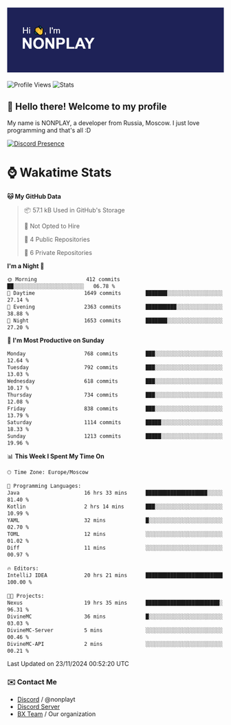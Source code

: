 ![Discord Presence](./header.png)
<br></br>
![Profile Views](https://komarev.com/ghpvc/?username=NONPLAYT&color=blue&style=for-the-badge)
![Stats](https://img.shields.io/badge/0%25-OPTIMIZED-orange?style=for-the-badge)


## :wave: Hello there! Welcome to my profile

My name is NONPLAY, a developer from Russia, Moscow. I just love programming and that's all :D

[![Discord Presence](https://lanyard.cnrad.dev/api/597087584090587177?showDisplayName=true)](https://discord.com/users/597087584090587177) 

# ⌚ Wakatime Stats

<!--START_SECTION:waka-->
**🐱 My GitHub Data** 

> 📦 57.1 kB Used in GitHub's Storage 
 > 
> 🚫 Not Opted to Hire
 > 
> 📜 4 Public Repositories 
 > 
> 🔑 6 Private Repositories 
 > 
**I'm a Night 🦉** 

```text
🌞 Morning                412 commits         ██░░░░░░░░░░░░░░░░░░░░░░░   06.78 % 
🌆 Daytime                1649 commits        ███████░░░░░░░░░░░░░░░░░░   27.14 % 
🌃 Evening                2363 commits        ██████████░░░░░░░░░░░░░░░   38.88 % 
🌙 Night                  1653 commits        ███████░░░░░░░░░░░░░░░░░░   27.20 % 
```
📅 **I'm Most Productive on Sunday** 

```text
Monday                   768 commits         ███░░░░░░░░░░░░░░░░░░░░░░   12.64 % 
Tuesday                  792 commits         ███░░░░░░░░░░░░░░░░░░░░░░   13.03 % 
Wednesday                618 commits         ███░░░░░░░░░░░░░░░░░░░░░░   10.17 % 
Thursday                 734 commits         ███░░░░░░░░░░░░░░░░░░░░░░   12.08 % 
Friday                   838 commits         ███░░░░░░░░░░░░░░░░░░░░░░   13.79 % 
Saturday                 1114 commits        █████░░░░░░░░░░░░░░░░░░░░   18.33 % 
Sunday                   1213 commits        █████░░░░░░░░░░░░░░░░░░░░   19.96 % 
```


📊 **This Week I Spent My Time On** 

```text
🕑︎ Time Zone: Europe/Moscow

💬 Programming Languages: 
Java                     16 hrs 33 mins      ████████████████████░░░░░   81.40 % 
Kotlin                   2 hrs 14 mins       ███░░░░░░░░░░░░░░░░░░░░░░   10.99 % 
YAML                     32 mins             █░░░░░░░░░░░░░░░░░░░░░░░░   02.70 % 
TOML                     12 mins             ░░░░░░░░░░░░░░░░░░░░░░░░░   01.02 % 
Diff                     11 mins             ░░░░░░░░░░░░░░░░░░░░░░░░░   00.97 % 

🔥 Editors: 
IntelliJ IDEA            20 hrs 21 mins      █████████████████████████   100.00 % 

🐱‍💻 Projects: 
Nexus                    19 hrs 35 mins      ████████████████████████░   96.31 % 
DivineMC                 36 mins             █░░░░░░░░░░░░░░░░░░░░░░░░   03.03 % 
DivineMC-Server          5 mins              ░░░░░░░░░░░░░░░░░░░░░░░░░   00.46 % 
DivineMC-API             2 mins              ░░░░░░░░░░░░░░░░░░░░░░░░░   00.21 % 
```


 Last Updated on 23/11/2024 00:52:20 UTC
<!--END_SECTION:waka-->

### ✉️ Contact Me

- [Discord](https://discord.com/users/597087584090587177) / @nonplayt
- [Discord Server](https://discord.gg/p7cxhw7E2M)
- [BX Team](https://github.com/BX-Team) / Our organization
